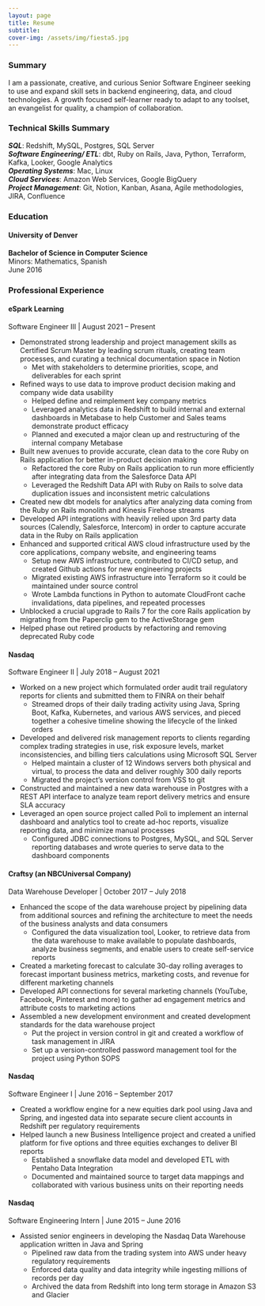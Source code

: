 ```yaml
---
layout: page
title: Resume
subtitle:
cover-img: /assets/img/fiesta5.jpg
---
```


### Summary
I am a passionate, creative, and curious Senior Software Engineer seeking to use and expand skill sets in backend engineering, data, and cloud technologies. A growth focused self-learner ready to adapt to any toolset, an evangelist for quality, a champion of collaboration.

### Technical Skills Summary
***SQL***: Redshift, MySQL, Postgres, SQL Server  
***Software Engineering/ ETL***: dbt, Ruby on Rails, Java, Python, Terraform, Kafka, Looker, Google Analytics  
***Operating Systems***: Mac, Linux  
***Cloud Services***: Amazon Web Services, Google BigQuery  
***Project Management***: Git, Notion, Kanban, Asana, Agile methodologies, JIRA, Confluence  

### Education
#### University of Denver  
**Bachelor of Science in Computer Science**  
Minors: Mathematics, Spanish  
June 2016  

### Professional Experience
#### eSpark Learning 
Software Engineer III   |    August 2021 – Present   
* Demonstrated strong leadership and project management skills as Certified Scrum Master by leading scrum rituals, creating team processes, and curating a technical documentation space in Notion
    * Met with stakeholders to determine priorities, scope, and deliverables for each sprint
* Refined ways to use data to improve product decision making and company wide data usability
    * Helped define and reimplement key company metrics
    * Leveraged analytics data in Redshift to build internal and external dashboards in Metabase to help Customer and Sales teams demonstrate product efficacy
    * Planned and executed a major clean up and restructuring of the internal company Metabase
* Built new avenues to provide accurate, clean data to the core Ruby on Rails application for better in-product decision making
    * Refactored the core Ruby on Rails application to run more efficiently after integrating data from the Salesforce Data API
    * Leveraged the Redshift Data API with Ruby on Rails to solve data duplication issues and inconsistent metric calculations
* Created new dbt models for analytics after analyzing data coming from the Ruby on Rails monolith and Kinesis Firehose streams
* Developed API integrations with heavily relied upon 3rd party data sources (Calendly, Salesforce, Intercom) in order to capture accurate data in the Ruby on Rails application
* Enhanced and supported critical AWS cloud infrastructure used by the core applications, company website, and engineering teams
    * Setup new AWS infrastructure, contributed to CI/CD setup, and created Github actions for new engineering projects
    * Migrated existing AWS infrastructure into Terraform so it could be maintained under source control
    * Wrote Lambda functions in Python to automate CloudFront cache invalidations, data pipelines, and repeated processes
* Unblocked a crucial upgrade to Rails 7 for the core Rails application by migrating from the Paperclip gem to the ActiveStorage gem
* Helped phase out retired products by refactoring and removing deprecated Ruby code

#### Nasdaq 
Software Engineer II   |   July 2018 – August 2021
* Worked on a new project which formulated order audit trail regulatory reports for clients and submitted them to FINRA on their behalf
    * Streamed drops of their daily trading activity using Java, Spring Boot, Kafka, Kubernetes, and various AWS services, and pieced together a cohesive timeline showing the lifecycle of the linked orders
* Developed and delivered risk management reports to clients regarding complex trading strategies in use, risk exposure levels, market inconsistencies, and billing tiers calculations using Microsoft SQL Server
    * Helped maintain a cluster of 12 Windows servers both physical and virtual, to process the data and deliver roughly 300 daily reports
    * Migrated the project’s version control from VSS to git
* Constructed and maintained a new data warehouse in Postgres with a REST API interface to analyze team report delivery metrics and ensure SLA accuracy
* Leveraged an open source project called Poli to implement an internal dashboard and analytics tool to create ad-hoc reports, visualize reporting data, and minimize manual processes
    * Configured JDBC connections to Postgres, MySQL, and SQL Server reporting databases and wrote queries to serve data to the dashboard components

#### Craftsy (an NBCUniversal Company) 
Data Warehouse Developer   |   October 2017 – July 2018
* Enhanced the scope of the data warehouse project by pipelining data from additional sources and refining the architecture to meet the needs of the business analysts and data consumers
    * Configured the data visualization tool, Looker, to retrieve data from the data warehouse to make available to populate dashboards, analyze business segments, and enable users to create self-service reports
* Created a marketing forecast to calculate 30-day rolling averages to forecast important business metrics, marketing costs, and revenue for different marketing channels
* Developed API connections for several marketing channels (YouTube, Facebook, Pinterest and more) to gather ad engagement metrics and attribute costs to marketing actions
* Assembled a new development environment and created development standards for the data warehouse project
    * Put the project in version control in git and created a workflow of task management in JIRA
    * Set up a version-controlled password management tool for the project using Python SOPS

#### Nasdaq
Software Engineer I   |   June 2016 – September 2017
* Created a workflow engine for a new equities dark pool using Java and Spring, and ingested data into separate secure client accounts in Redshift per regulatory requirements
* Helped launch a new Business Intelligence project and created a unified platform for five options and three equities exchanges to deliver BI reports
    * Established a snowflake data model and developed ETL with Pentaho Data Integration
    * Documented and maintained source to target data mappings and collaborated with various business units on their reporting needs

#### Nasdaq
Software Engineering Intern   |   June 2015 – June 2016
* Assisted senior engineers in developing the Nasdaq Data Warehouse application written in Java and Spring
    * Pipelined raw data from the trading system into AWS under heavy regulatory requirements
    * Enforced data quality and data integrity while ingesting millions of records per day
    * Archived the data from Redshift into long term storage in Amazon S3 and Glacier

